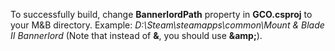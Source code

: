 To successfully build, change **BannerlordPath** property in **GCO.csproj** to your M&B directory. Example: *D:\Steam\steamapps\common\Mount &amp; Blade II Bannerlord* (Note that instead of **&**, you should use **\&amp;**).